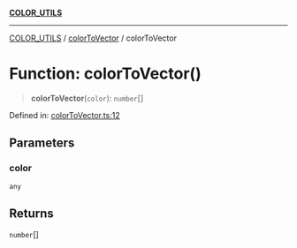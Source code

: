 [**COLOR_UTILS**](../../README.md)

***

[COLOR_UTILS](../../README.md) / [colorToVector](../README.md) / colorToVector

# Function: colorToVector()

> **colorToVector**(`color`): `number`[]

Defined in: [colorToVector.ts:12](https://github.com/dailker/everyutil/blob/2c6c8c707de5d4a5d228d272d2d21855929838e2/src/color/colorToVector.ts#L12)

## Parameters

### color

`any`

## Returns

`number`[]
